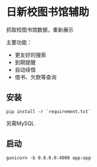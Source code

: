 日新校图书馆辅助
====
抓取校图书馆数据，重新展示

主要功能：

 - 更友好的搜索
 - 到期提醒
 - 自动续借
 - 借书、欠款等查询

安装
----
	pip install -r `requirement.txt`
另需MySQL

启动
----
	gunicorn -b 0.0.0.0:4000 app:app